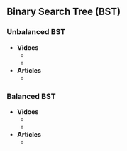 ## Binary Search Tree (BST)

### Unbalanced BST
+ **Vidoes**
  + [](https://www.youtube.com/watch?v=xIejolxzZS8)
  + [](https://www.youtube.com/watch?v=Dk57JonwKNk&t=614s)
+ **Articles**
  + []()

### Balanced BST
+ **Vidoes**
  + [](https://www.youtube.com/watch?v=T9gct6Dx-jo)
  + [](https://www.youtube.com/watch?v=_xA8UvfOGgU)
+ **Articles**
  + []()
